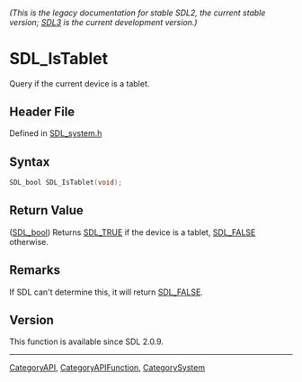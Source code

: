 ###### (This is the legacy documentation for stable SDL2, the current stable version; [SDL3](https://wiki.libsdl.org/SDL3/) is the current development version.)
# SDL_IsTablet

Query if the current device is a tablet.

## Header File

Defined in [SDL_system.h](https://github.com/libsdl-org/SDL/blob/SDL2/include/SDL_system.h)

## Syntax

```c
SDL_bool SDL_IsTablet(void);
```

## Return Value

([SDL_bool](SDL_bool)) Returns [SDL_TRUE](SDL_TRUE) if the device is a
tablet, [SDL_FALSE](SDL_FALSE) otherwise.

## Remarks

If SDL can't determine this, it will return [SDL_FALSE](SDL_FALSE).

## Version

This function is available since SDL 2.0.9.

----
[CategoryAPI](CategoryAPI), [CategoryAPIFunction](CategoryAPIFunction), [CategorySystem](CategorySystem)

